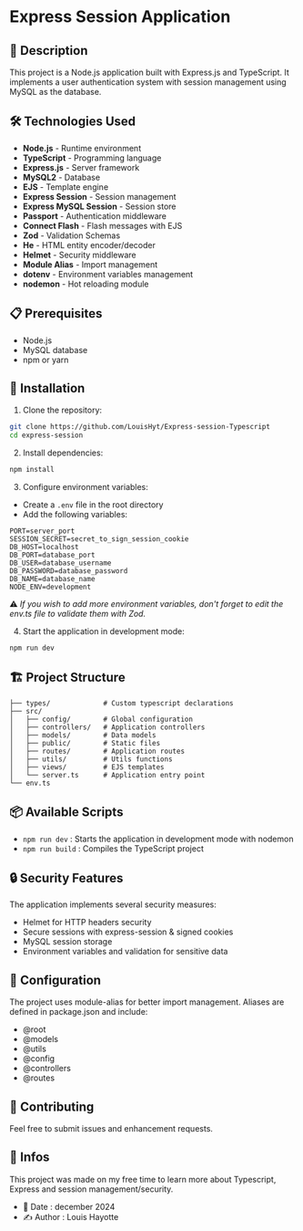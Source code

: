 # Express Session Application

## 📝 Description
This project is a Node.js application built with Express.js and TypeScript. It implements a user authentication system with session management using MySQL as the database.

## 🛠 Technologies Used
- **Node.js** - Runtime environment
- **TypeScript** - Programming language
- **Express.js** - Server framework
- **MySQL2** - Database
- **EJS** - Template engine
- **Express Session** - Session management
- **Express MySQL Session** - Session store
- **Passport** - Authentication middleware
- **Connect Flash** - Flash messages with EJS
- **Zod** - Validation Schemas
- **He** - HTML entity encoder/decoder 
- **Helmet** - Security middleware
- **Module Alias** - Import management
- **dotenv** - Environment variables management
- **nodemon** - Hot reloading module

## 📋 Prerequisites
- Node.js
- MySQL database
- npm or yarn

## 🚀 Installation

1. Clone the repository:
```bash
git clone https://github.com/LouisHyt/Express-session-Typescript
cd express-session
```

2. Install dependencies:
```bash
npm install
```

3. Configure environment variables:
- Create a `.env` file in the root directory
- Add the following variables:
```env
PORT=server_port
SESSION_SECRET=secret_to_sign_session_cookie
DB_HOST=localhost
DB_PORT=database_port
DB_USER=database_username
DB_PASSWORD=database_password
DB_NAME=database_name
NODE_ENV=development
```
⚠️ *If you wish to add more environment variables, don't forget to edit the env.ts file to validate them with Zod.*

4. Start the application in development mode:
```bash
npm run dev
```

## 🏗 Project Structure
```
├── types/             # Custom typescript declarations
├── src/
│   ├── config/        # Global configuration         
│   ├── controllers/   # Application controllers
│   ├── models/        # Data models
│   ├── public/        # Static files
│   ├── routes/        # Application routes
│   ├── utils/         # Utils functions
│   ├── views/         # EJS templates
│   └── server.ts      # Application entry point
└── env.ts 
```

## 📦 Available Scripts
- `npm run dev` : Starts the application in development mode with nodemon
- `npm run build` : Compiles the TypeScript project

## 🔒 Security Features
The application implements several security measures:
- Helmet for HTTP headers security
- Secure sessions with express-session & signed cookies
- MySQL session storage
- Environment variables and validation for sensitive data

## 🔧 Configuration
The project uses module-alias for better import management. Aliases are defined in package.json and include:
- @root
- @models
- @utils
- @config
- @controllers
- @routes

## 🤝 Contributing
Feel free to submit issues and enhancement requests.

## 📄 Infos
This project was made on my free time to learn more about Typescript, Express and session management/security.
- 📅 Date : december 2024
- ✍️ Author : Louis Hayotte
